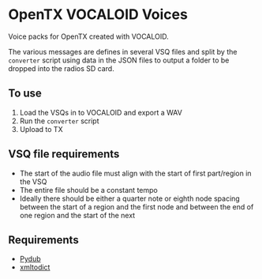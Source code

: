 # OpenTX VOCALOID Voices

Voice packs for OpenTX created with VOCALOID.

The various messages are defines in several VSQ files and split by the
`converter` script using data in the JSON files to output a folder to be dropped
into the radios SD card.

## To use

1. Load the VSQs in to VOCALOID and export a WAV
2. Run the `converter` script
3. Upload to TX

## VSQ file requirements

- The start of the audio file must align with the start of first part/region in
  the VSQ
- The entire file should be a constant tempo
- Ideally there should be either a quarter note or eighth node spacing between
  the start of a region and the first node and between the end of one region and
  the start of the next

## Requirements

- [Pydub](https://github.com/jiaaro/pydub)
- [xmltodict](https://github.com/martinblech/xmltodict)
